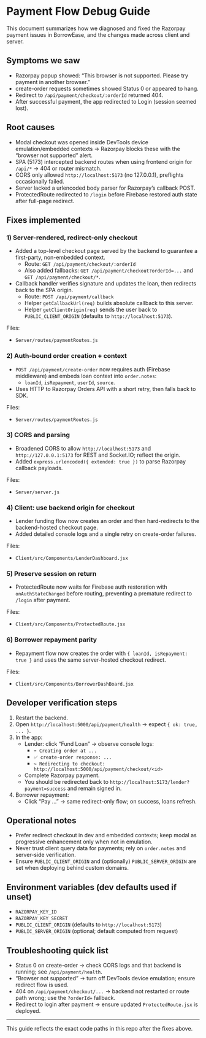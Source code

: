# Payment Flow Debug Guide

This document summarizes how we diagnosed and fixed the Razorpay payment issues in BorrowEase, and the changes made across client and server.

## Symptoms we saw
- Razorpay popup showed: “This browser is not supported. Please try payment in another browser.”
- create-order requests sometimes showed Status 0 or appeared to hang.
- Redirect to `/api/payment/checkout/:orderId` returned 404.
- After successful payment, the app redirected to Login (session seemed lost).

## Root causes
- Modal checkout was opened inside DevTools device emulation/embedded contexts → Razorpay blocks these with the “browser not supported” alert.
- SPA (5173) intercepted backend routes when using frontend origin for `/api/*` → 404 or router mismatch.
- CORS only allowed `http://localhost:5173` (no 127.0.0.1), preflights occasionally failed.
- Server lacked a urlencoded body parser for Razorpay’s callback POST.
- ProtectedRoute redirected to `/login` before Firebase restored auth state after full-page redirect.

## Fixes implemented

### 1) Server-rendered, redirect-only checkout
- Added a top-level checkout page served by the backend to guarantee a first-party, non-embedded context.
	- Route: `GET /api/payment/checkout/:orderId`
	- Also added fallbacks: `GET /api/payment/checkout?orderId=...` and `GET /api/payment/checkout/*`.
- Callback handler verifies signature and updates the loan, then redirects back to the SPA origin.
	- Route: `POST /api/payment/callback`
	- Helper `getCallbackUrl(req)` builds absolute callback to this server.
	- Helper `getClientOrigin(req)` sends the user back to `PUBLIC_CLIENT_ORIGIN` (defaults to `http://localhost:5173`).

Files:
- `Server/routes/paymentRoutes.js`

### 2) Auth-bound order creation + context
- `POST /api/payment/create-order` now requires auth (Firebase middleware) and embeds loan context into `order.notes`:
	- `loanId`, `isRepayment`, `userId`, `source`.
- Uses HTTP to Razorpay Orders API with a short retry, then falls back to SDK.

Files:
- `Server/routes/paymentRoutes.js`

### 3) CORS and parsing
- Broadened CORS to allow `http://localhost:5173` and `http://127.0.0.1:5173` for REST and Socket.IO; reflect the origin.
- Added `express.urlencoded({ extended: true })` to parse Razorpay callback payloads.

Files:
- `Server/server.js`

### 4) Client: use backend origin for checkout
- Lender funding flow now creates an order and then hard-redirects to the backend-hosted checkout page.
- Added detailed console logs and a single retry on create-order failures.

Files:
- `Client/src/Components/LenderDashboard.jsx`

### 5) Preserve session on return
- ProtectedRoute now waits for Firebase auth restoration with `onAuthStateChanged` before routing, preventing a premature redirect to `/login` after payment.

Files:
- `Client/src/Components/ProtectedRoute.jsx`

### 6) Borrower repayment parity
- Repayment flow now creates the order with `{ loanId, isRepayment: true }` and uses the same server-hosted checkout redirect.

Files:
- `Client/src/Components/BorrowerDashBoard.jsx`

## Developer verification steps
1) Restart the backend.
2) Open `http://localhost:5000/api/payment/health` → expect `{ ok: true, ... }`.
3) In the app:
	 - Lender: click “Fund Loan” → observe console logs:
		 - `➡️ Creating order at ...`
		 - `✅ create-order response: ...`
		 - `↪️ Redirecting to checkout: http://localhost:5000/api/payment/checkout/<id>`
	 - Complete Razorpay payment.
	 - You should be redirected back to `http://localhost:5173/lender?payment=success` and remain signed in.
4) Borrower repayment:
	 - Click “Pay …” → same redirect-only flow; on success, loans refresh.

## Operational notes
- Prefer redirect checkout in dev and embedded contexts; keep modal as progressive enhancement only when not in emulation.
- Never trust client query data for payments; rely on `order.notes` and server-side verification.
- Ensure `PUBLIC_CLIENT_ORIGIN` and (optionally) `PUBLIC_SERVER_ORIGIN` are set when deploying behind custom domains.

## Environment variables (dev defaults used if unset)
- `RAZORPAY_KEY_ID`
- `RAZORPAY_KEY_SECRET`
- `PUBLIC_CLIENT_ORIGIN` (defaults to `http://localhost:5173`)
- `PUBLIC_SERVER_ORIGIN` (optional; default computed from request)

## Troubleshooting quick list
- Status 0 on create-order → check CORS logs and that backend is running; see `/api/payment/health`.
- “Browser not supported” → turn off DevTools device emulation; ensure redirect flow is used.
- 404 on `/api/payment/checkout/...` → backend not restarted or route path wrong; use the `?orderId=` fallback.
- Redirect to login after payment → ensure updated `ProtectedRoute.jsx` is deployed.

---
This guide reflects the exact code paths in this repo after the fixes above.

